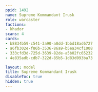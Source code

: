 ```yaml
---
ppid: 1492
name: Supreme Kommandant Irusk
role: warcaster
factions:
- khador
scans: 4
cards:
- b8834b59-c541-3a90-a8dd-1bbd18ad6727
- a6fb302e-f86b-3536-86a9-b5ea34cf1008
- 333cfd3d-725d-3639-82de-a5b02fc65232
- 4e835adb-cdb7-322d-85b5-1d83d093ba73

layout: model
title: Supreme Kommandant Irusk
disableToc: true
hidden: true
---
```

